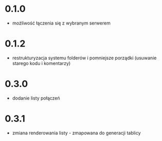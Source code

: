# 0.1.0
- możliwość łączenia się z wybranym serwerem

# 0.1.2
- restrukturyzacja systemu folderów i pomniejsze porządki (usuwanie starego kodu i komentarzy)

# 0.3.0
- dodanie listy połączeń

# 0.3.1
- zmiana renderowania listy - zmapowana do generacji tablicy
